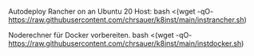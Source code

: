 Autodeploy Rancher on an Ubuntu 20 Host:
bash <(wget -qO- https://raw.githubusercontent.com/chrsauer/k8inst/main/instrancher.sh)

Noderechner für Docker vorbereiten.
bash <(wget -qO- https://raw.githubusercontent.com/chrsauer/k8inst/main/instdocker.sh)

